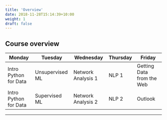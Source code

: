 ```yaml
---
title: 'Overview'
date: 2018-11-28T15:14:39+10:00
weight: 1
draft: false
---
```


## Course overview

| Monday                    | Tuesday           | Wednesday             | Thursday  | Friday                        |
|-----------------------    |-----------------  |--------------------   |---------- |---------------------------    |
| Intro Python for Data     | Unsupervised ML   | Network Analysis 1    | NLP 1     | Getting Data from the Web     |
| Intro Python for Data     | Supervised ML     | Network Analysis 2    | NLP 2     | Outlook                       |

---
